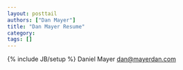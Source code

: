 ```yaml
---
layout: posttail
authors: ["Dan Mayer"]
title: "Dan Mayer Resume"
category:
tags: []
---
```

{% include JB/setup %}
Daniel Mayer dan@mayerdan.com